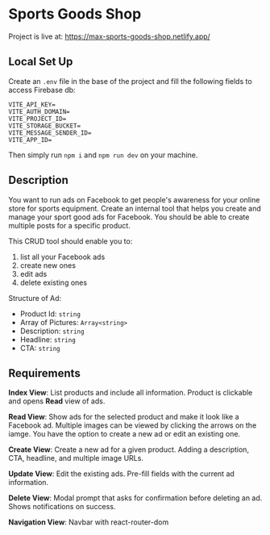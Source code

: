 # Sports Goods Shop

Project is live at: https://max-sports-goods-shop.netlify.app/

## Local Set Up

Create an `.env` file in the base of the project and fill the following fields to access Firebase db:

```
VITE_API_KEY=
VITE_AUTH_DOMAIN=
VITE_PROJECT_ID=
VITE_STORAGE_BUCKET=
VITE_MESSAGE_SENDER_ID=
VITE_APP_ID=
```

Then simply run `npm i` and `npm run dev` on your machine.

## Description

You want to run ads on Facebook to get people's awareness for your online store for sports equipment. Create an internal tool that helps you create and manage your sport good ads for Facebook. You should be able to create multiple posts for a specific product.

This CRUD tool should enable you to:

1. list all your Facebook ads
2. create new ones
3. edit ads
4. delete existing ones

Structure of Ad:

- Product Id: `string`
- Array of Pictures: `Array<string>`
- Description: `string`
- Headline: `string`
- CTA: `string`

## Requirements

**Index View**: List products and include all information. Product is clickable and opens **Read** view of ads.

**Read View**: Show ads for the selected product and make it look like a Facebook ad. Multiple images can be viewed by clicking the arrows on the iamge. You have the option to create a new ad or edit an existing one.

**Create View**: Create a new ad for a given product. Adding a description, CTA, headline, and multiple image URLs.

**Update View**: Edit the existing ads. Pre-fill fields with the current ad information.

**Delete View**: Modal prompt that asks for confirmation before deleting an ad. Shows notifications on success.

**Navigation View**: Navbar with react-router-dom
